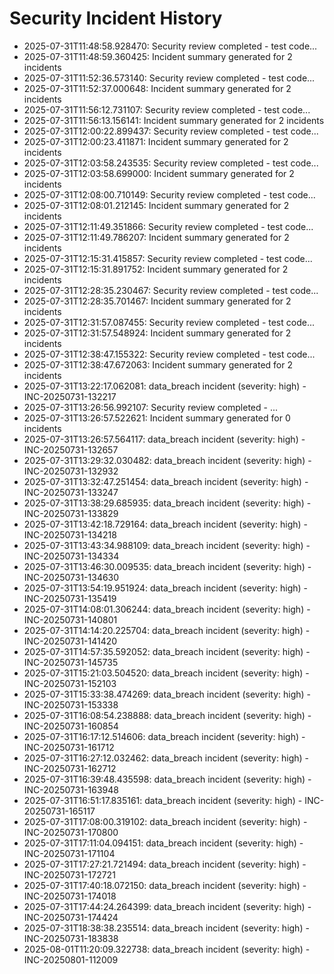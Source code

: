 # Security Incident History

- 2025-07-31T11:48:58.928470: Security review completed - test code...
- 2025-07-31T11:48:59.360425: Incident summary generated for 2 incidents
- 2025-07-31T11:52:36.573140: Security review completed - test code...
- 2025-07-31T11:52:37.000648: Incident summary generated for 2 incidents
- 2025-07-31T11:56:12.731107: Security review completed - test code...
- 2025-07-31T11:56:13.156141: Incident summary generated for 2 incidents
- 2025-07-31T12:00:22.899437: Security review completed - test code...
- 2025-07-31T12:00:23.411871: Incident summary generated for 2 incidents
- 2025-07-31T12:03:58.243535: Security review completed - test code...
- 2025-07-31T12:03:58.699000: Incident summary generated for 2 incidents
- 2025-07-31T12:08:00.710149: Security review completed - test code...
- 2025-07-31T12:08:01.212145: Incident summary generated for 2 incidents
- 2025-07-31T12:11:49.351866: Security review completed - test code...
- 2025-07-31T12:11:49.786207: Incident summary generated for 2 incidents
- 2025-07-31T12:15:31.415857: Security review completed - test code...
- 2025-07-31T12:15:31.891752: Incident summary generated for 2 incidents
- 2025-07-31T12:28:35.230467: Security review completed - test code...
- 2025-07-31T12:28:35.701467: Incident summary generated for 2 incidents
- 2025-07-31T12:31:57.087455: Security review completed - test code...
- 2025-07-31T12:31:57.548924: Incident summary generated for 2 incidents
- 2025-07-31T12:38:47.155322: Security review completed - test code...
- 2025-07-31T12:38:47.672063: Incident summary generated for 2 incidents
- 2025-07-31T13:22:17.062081: data_breach incident (severity: high) - INC-20250731-132217
- 2025-07-31T13:26:56.992107: Security review completed - ...
- 2025-07-31T13:26:57.522621: Incident summary generated for 0 incidents
- 2025-07-31T13:26:57.564117: data_breach incident (severity: high) - INC-20250731-132657
- 2025-07-31T13:29:32.030482: data_breach incident (severity: high) - INC-20250731-132932
- 2025-07-31T13:32:47.251454: data_breach incident (severity: high) - INC-20250731-133247
- 2025-07-31T13:38:29.685935: data_breach incident (severity: high) - INC-20250731-133829
- 2025-07-31T13:42:18.729164: data_breach incident (severity: high) - INC-20250731-134218
- 2025-07-31T13:43:34.988109: data_breach incident (severity: high) - INC-20250731-134334
- 2025-07-31T13:46:30.009535: data_breach incident (severity: high) - INC-20250731-134630
- 2025-07-31T13:54:19.951924: data_breach incident (severity: high) - INC-20250731-135419
- 2025-07-31T14:08:01.306244: data_breach incident (severity: high) - INC-20250731-140801
- 2025-07-31T14:14:20.225704: data_breach incident (severity: high) - INC-20250731-141420
- 2025-07-31T14:57:35.592052: data_breach incident (severity: high) - INC-20250731-145735
- 2025-07-31T15:21:03.504520: data_breach incident (severity: high) - INC-20250731-152103
- 2025-07-31T15:33:38.474269: data_breach incident (severity: high) - INC-20250731-153338
- 2025-07-31T16:08:54.238888: data_breach incident (severity: high) - INC-20250731-160854
- 2025-07-31T16:17:12.514606: data_breach incident (severity: high) - INC-20250731-161712
- 2025-07-31T16:27:12.032462: data_breach incident (severity: high) - INC-20250731-162712
- 2025-07-31T16:39:48.435598: data_breach incident (severity: high) - INC-20250731-163948
- 2025-07-31T16:51:17.835161: data_breach incident (severity: high) - INC-20250731-165117
- 2025-07-31T17:08:00.319102: data_breach incident (severity: high) - INC-20250731-170800
- 2025-07-31T17:11:04.094151: data_breach incident (severity: high) - INC-20250731-171104
- 2025-07-31T17:27:21.721494: data_breach incident (severity: high) - INC-20250731-172721
- 2025-07-31T17:40:18.072150: data_breach incident (severity: high) - INC-20250731-174018
- 2025-07-31T17:44:24.264399: data_breach incident (severity: high) - INC-20250731-174424
- 2025-07-31T18:38:38.235514: data_breach incident (severity: high) - INC-20250731-183838
- 2025-08-01T11:20:09.322738: data_breach incident (severity: high) - INC-20250801-112009

